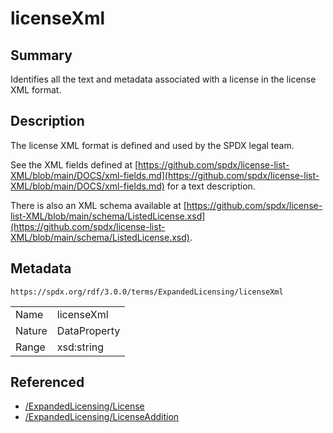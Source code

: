 <!-- Automatically generated by spec-parser v2.3.0 on 2024-07-09T12:43:38.633388+00:00 -->
<!-- SPDX-License-Identifier: Community-Spec-1.0 -->

# licenseXml

## Summary

Identifies all the text and metadata associated with a license in the license
XML format.


## Description

The license XML format is defined and used by the SPDX legal team.

See the XML fields defined at
[https://github.com/spdx/license-list-XML/blob/main/DOCS/xml-fields.md](https://github.com/spdx/license-list-XML/blob/main/DOCS/xml-fields.md)
for a text description.

There is also an XML schema available at
[https://github.com/spdx/license-list-XML/blob/main/schema/ListedLicense.xsd](https://github.com/spdx/license-list-XML/blob/main/schema/ListedLicense.xsd).


## Metadata

`https://spdx.org/rdf/3.0.0/terms/ExpandedLicensing/licenseXml`


| | |
|---|---|
| Name | licenseXml |
| Nature | DataProperty |
| Range | xsd:string |




## Referenced

- [/ExpandedLicensing/License](../../ExpandedLicensing/Classes/License.md)
- [/ExpandedLicensing/LicenseAddition](../../ExpandedLicensing/Classes/LicenseAddition.md)

